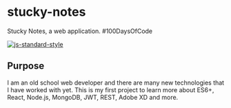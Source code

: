 # stucky-notes
 Stucky Notes, a web application. #100DaysOfCode

[![js-standard-style](https://img.shields.io/badge/code%20style-standard-brightgreen.svg)](https://github.com/standard/standard)


## Purpose
I am an old school web developer and there are many new technologies that I have worked with yet.  This is my first project to learn more about ES6+, React, Node.js, MongoDB, JWT, REST, Adobe XD and more.


